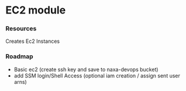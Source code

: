 # EC2 module

### Resources

Creates Ec2 Instances

### Roadmap

- Basic ec2 (create ssh key and save to naxa-devops bucket)
- add SSM login/Shell Access (optional iam creation / assign sent user arns)
